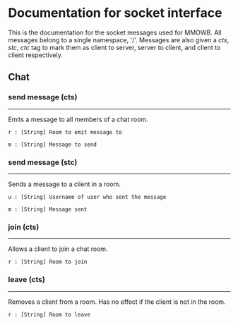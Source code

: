 # Documentation for socket interface

This is the documentation for the socket messages used for MMOWB.
All messages belong to a single namespace, '/'.
Messages are also given a *cts*, *stc*, *ctc* tag to mark them as client
to server, server to client, and client to client respectively.

## Chat

### send message (cts)
---

Emits a message to all members of a chat room.

    r : [String] Room to emit message to

    m : [String] Message to send


### send message (stc)
---

Sends a message to a client in a room.

    u : [String] Username of user who sent the message
    
    m : [String] Message sent
    
### join (cts)
---

Allows a client to join a chat room.

    r : [String] Room to join

### leave (cts)
---

Removes a client from a room.  Has no effect if the client is not in the room.

    r : [String] Room to leave
